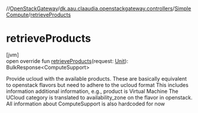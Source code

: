 //[OpenStackGateway](../../../index.md)/[dk.aau.claaudia.openstackgateway.controllers](../index.md)/[SimpleCompute](index.md)/[retrieveProducts](retrieve-products.md)

# retrieveProducts

[jvm]\
open override fun [retrieveProducts](retrieve-products.md)(request: [Unit](https://kotlinlang.org/api/latest/jvm/stdlib/kotlin/-unit/index.html)): BulkResponse&lt;ComputeSupport&gt;

Provide ucloud with the available products. These are basically equivalent to openstack flavors but need to adhere to the ucloud format This includes information additional information, e.g., product is Virtual Machine The UCloud category is translated to availability_zone on the flavor in openstack. All information about ComputeSupport is also hardcoded for now
